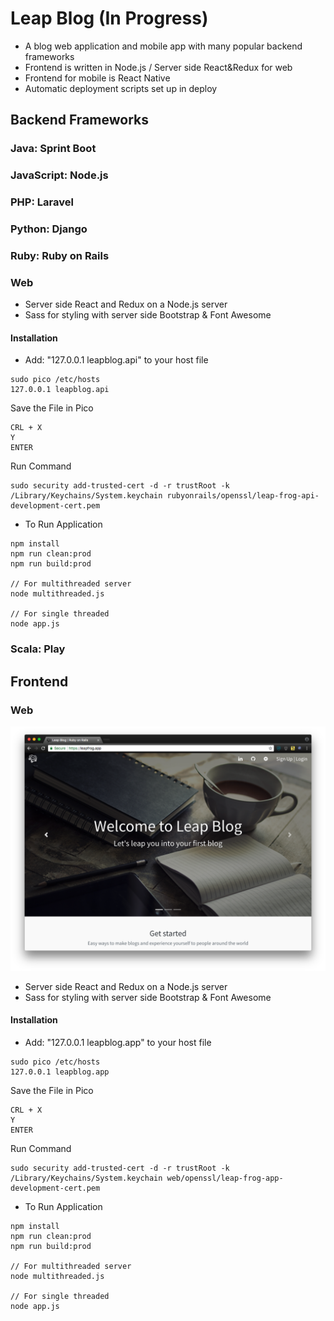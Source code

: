 # Leap Blog (In Progress)

- A blog web application and mobile app with many popular backend frameworks
- Frontend is written in Node.js / Server side React&Redux for web
- Frontend for mobile is React Native
- Automatic deployment scripts set up in deploy

## Backend Frameworks

### Java: Sprint Boot
### JavaScript: Node.js
### PHP: Laravel
### Python: Django

### Ruby: Ruby on Rails

### Web

- Server side React and Redux on a Node.js server
- Sass for styling with server side Bootstrap & Font Awesome

#### Installation

- Add: "127.0.0.1 leapblog.api" to your host file
```
sudo pico /etc/hosts
127.0.0.1 leapblog.api
```
Save the File in Pico
```
CRL + X
Y
ENTER
```

Run Command
```
sudo security add-trusted-cert -d -r trustRoot -k /Library/Keychains/System.keychain rubyonrails/openssl/leap-frog-api-development-cert.pem
```

- To Run Application
```
npm install
npm run clean:prod
npm run build:prod

// For multithreaded server
node multithreaded.js

// For single threaded
node app.js
```

### Scala: Play

## Frontend

### Web

![YAP](/docs/web-homepage.png)

- Server side React and Redux on a Node.js server
- Sass for styling with server side Bootstrap & Font Awesome

#### Installation

- Add: "127.0.0.1 leapblog.app" to your host file
```
sudo pico /etc/hosts
127.0.0.1 leapblog.app
```
Save the File in Pico
```
CRL + X
Y
ENTER
```

Run Command
```
sudo security add-trusted-cert -d -r trustRoot -k /Library/Keychains/System.keychain web/openssl/leap-frog-app-development-cert.pem
```

- To Run Application
```
npm install
npm run clean:prod
npm run build:prod

// For multithreaded server
node multithreaded.js

// For single threaded
node app.js
```

